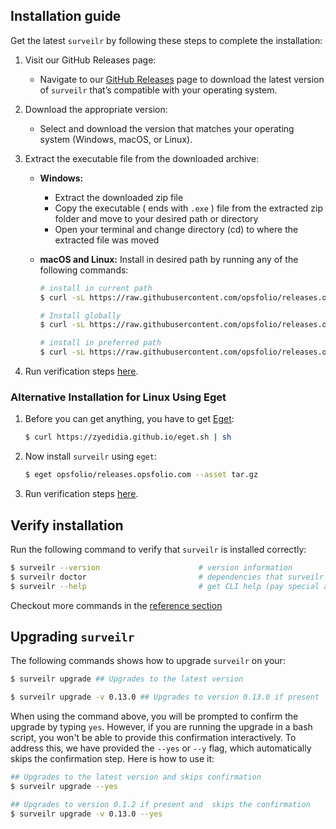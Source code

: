 ## Installation guide

Get the latest `surveilr` by following these steps to complete the installation:

1. Visit our GitHub Releases page:

   - Navigate to our [GitHub Releases](https://github.com/opsfolio/releases.opsfolio.com/releases) page to download the latest version of `surveilr` that’s compatible with your operating system.

2. Download the appropriate version:

   - Select and download the version that matches your operating system (Windows, macOS, or Linux).

3. Extract the executable file from the downloaded archive:

   - **Windows:**

     - Extract the downloaded zip file
     - Copy the executable ( ends with `.exe` ) file from the extracted zip folder and move to your desired path or directory
     - Open your terminal and change directory (cd) to where the extracted file was moved

   - **macOS and Linux:**
        Install in desired path by running any of the following commands:

        ```bash
        # install in current path
        $ curl -sL https://raw.githubusercontent.com/opsfolio/releases.opsfolio.com/main/surveilr/install.sh | sh

        # Install globally
        $ curl -sL https://raw.githubusercontent.com/opsfolio/releases.opsfolio.com/main/surveilr/install.sh | SURVEILR_HOME="$HOME/bin" sh

        # install in preferred path
        $ curl -sL https://raw.githubusercontent.com/opsfolio/releases.opsfolio.com/main/surveilr/install.sh | SURVEILR_HOME="/path/to/directory" sh
        ```
4. Run verification steps [here](#verify-installation).

### Alternative Installation for Linux Using Eget

1. Before you can get anything, you have to get [Eget](https://github.com/zyedidia/eget):

   ```bash
   $ curl https://zyedidia.github.io/eget.sh | sh
   ```

2. Now install `surveilr` using `eget`:

   ```bash
   $ eget opsfolio/releases.opsfolio.com --asset tar.gz
   ```

3. Run verification steps [here](#verify-installation).

## Verify installation

Run the following command to verify that `surveilr` is installed correctly:

```bash
$ surveilr --version                      # version information
$ surveilr doctor                         # dependencies that surveilr uses
$ surveilr --help                         # get CLI help (pay special attention to ENV var names)
```

Checkout more commands in the [reference section](https://docs.opsfolio.com/surveilr/reference/cli/commands/)

## Upgrading `surveilr`

The following commands shows how to upgrade `surveilr` on your:

```bash
$ surveilr upgrade ## Upgrades to the latest version

$ surveilr upgrade -v 0.13.0 ## Upgrades to version 0.13.0 if present
```

When using the command above, you will be prompted to confirm the upgrade by typing `yes`. However, if you are running the upgrade in a bash script, you won't be able to provide this confirmation interactively. To address this, we have provided the `--yes` or `--y` flag, which automatically skips the confirmation step. Here is how to use it:

```bash
## Upgrades to the latest version and skips confirmation
$ surveilr upgrade --yes

## Upgrades to version 0.1.2 if present and  skips the confirmation
$ surveilr upgrade -v 0.13.0 --yes
```